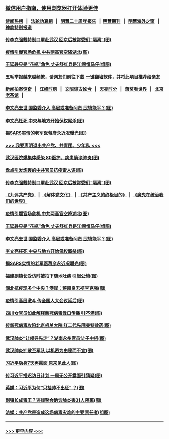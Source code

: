 ### [微信用户指南，使用浏览器打开体验更佳](https://github.com/gfw-breaker/banned-news1/blob/master/indexes/wechat-guide.md?t=0)
#### [禁闻热榜](热点新闻.md?t=0)  &nbsp;&nbsp;|&nbsp;&nbsp; [法轮功真相](https://github.com/gfw-breaker/truth/blob/master/README.md?t=0) &nbsp;&nbsp;|&nbsp;&nbsp; [明慧二十周年报告](https://github.com/gfw-breaker/mh-reports/blob/master/README.md?t=0) &nbsp;&nbsp;|&nbsp;&nbsp;[明慧期刊](https://github.com/gfw-breaker/mh-qikan) &nbsp;&nbsp;|&nbsp;&nbsp; [明慧海外之窗](https://github.com/gfw-breaker/mh-news/blob/master/README.md?t=0) &nbsp;&nbsp;|&nbsp;&nbsp; [神韵特别报道](https://github.com/gfw-breaker/mh-news/blob/master/shenyun.md?t=0)
#### [传李克强戴特制口罩赴武汉 回京后被常委们“隔离”(图)](../pages/p2/922416.md?t=02091311) 
#### [疫情引爆官场危机 中共两高官空降湖北(图)](../pages/p2/922400.md?t=02091311) 
#### [王延轶只是“花瓶”角色 丈夫舒红兵是江绵恒马仔(组图)](../pages/p2/922350.md?t=02091311) 
#### 五毛举报越来越频繁，请网友们前往下载 [一键翻墙软件](https://github.com/gfw-breaker/ssr-accounts)，并将此项目推荐给亲友
#### [新闻拍案惊奇](https://github.com/gfw-breaker/banned-news1/blob/master/pages/link4.md) &nbsp;&nbsp;|&nbsp;&nbsp; [江峰时刻](https://github.com/gfw-breaker/banned-news1/blob/master/pages/link4.md) &nbsp;&nbsp;|&nbsp;&nbsp; [文昭谈古论今](https://github.com/gfw-breaker/banned-news1/blob/master/pages/link4.md) &nbsp;&nbsp;|&nbsp;&nbsp; [天亮时分](https://github.com/gfw-breaker/banned-news1/blob/master/pages/link4.md) &nbsp;&nbsp;|&nbsp;&nbsp; [萧茗看世界](https://github.com/gfw-breaker/banned-news1/blob/master/pages/link4.md) &nbsp;&nbsp;|&nbsp;&nbsp; [北京老茶馆](https://github.com/gfw-breaker/banned-news1/blob/master/pages/link4.md) &nbsp;&nbsp;|&nbsp;&nbsp; 
#### [李文亮去世 国监委介入 高层或准备问责 民愤能平？(图)](../pages/p2/922346.md?t=02091311) 
#### [李文亮枉死 中央与地方开始保权厮杀(图)](../pages/p2/922239.md?t=02091311) 
#### [揭SARS实情的老军医蒋彦永近况曝光(图)](../pages/p2/922283.md?t=02091311) 
#### [>>> 我要声明退出共产党、共青团、少年队 <<<](https://github.com/begood0513/goodnews/blob/master/quit/letter.md) 
#### [武汉医院爆集体感染 80医护、病患确诊肺炎(图)](../pages/p2/922480.md?t=02091311) 
#### [盘点引发炮轰的中共官员抗疫雷人语(图)](../pages/p2/922483.md?t=02091311) 
#### [传李克强戴特制口罩赴武汉 回京后被常委们“隔离”(图)](../pages/p2/922416.md?t=02091311) 
#### [《九评共产党》](https://github.com/begood0513/9ping.md/blob/master/README.md) &nbsp;|&nbsp; [《解体党文化》](../../../../jtdwh.md/blob/master/README.md)  &nbsp;|&nbsp; [《共产主义的终极目的》](../../../../gczydzjmd.md/blob/master/README.md) &nbsp;|&nbsp; [《魔鬼在统治我们的世界》](../../../../mgztzwmdsj.md/blob/master/README.md) 
#### [疫情引爆官场危机 中共两高官空降湖北(图)](../pages/p2/922400.md?t=02091311) 
#### [王延轶只是“花瓶”角色 丈夫舒红兵是江绵恒马仔(组图)](../pages/p2/922350.md?t=02091311) 
#### [李文亮去世 国监委介入 高层或准备问责 民愤能平？(图)](../pages/p2/922346.md?t=02091311) 
#### [李文亮枉死 中央与地方开始保权厮杀(图)](../pages/p2/922239.md?t=02091311) 
#### [揭SARS实情的老军医蒋彦永近况曝光(图)](../pages/p2/922283.md?t=02091311) 
#### [福建副镇长受访时被拍下随地吐痰 引起公愤(图)](../pages/p2/922279.md?t=02091311) 
#### [湖北抗疫现多个中央？港媒：蒋超良无视李克强(图)](../pages/p2/922154.md?t=02091311) 
#### [疫情引高层激斗 传全国人大会议延后(图)](../pages/p2/922162.md?t=02091311) 
#### [四川女官员如此解释新冠病毒粪口传播 引不满(图)](../pages/p2/922144.md?t=02091311) 
#### [传新冠病毒攻陷北京机关大院 红二代先用美特效药(图)](../pages/p2/922107.md?t=02091311) 
#### [武汉肺炎“让领导先走”？湖南永州官员父子中招(图)](../pages/p2/922095.md?t=02091311) 
#### [武汉肺炎扩散至军队 以机密为由秘而不宣(图)](../pages/p2/922044.md?t=02091311) 
#### [习近平隐身7天再露面 原来见此人(图)](../pages/p2/922041.md?t=02091311) 
#### [传习近平推迟访日计划 一周无公开露面引猜疑(图)](../pages/p2/922006.md?t=02091311) 
#### [英媒：习近平为何“只挂帅不出征” ？(图)](../pages/p2/921925.md?t=02091311) 
#### [副镇长成毒王？违规聚会确诊肺炎害31人隔离(图)](../pages/p2/921985.md?t=02091311) 
#### [法媒：共产党是造成这场病毒灾难的主要责任者(组图)](../pages/p2/921958.md?t=02091311) 

----
#### [ >>> 更早内容 <<< ](../indexes/p2-earlier.md)
